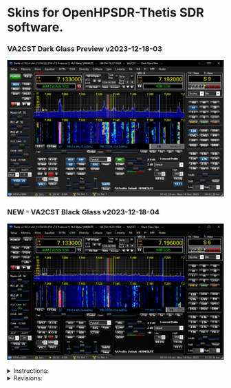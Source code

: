 # Skins for OpenHPSDR-Thetis SDR software.
 
 ### VA2CST Dark Glass Preview v2023-12-18-03

 ![](/VA2CST%20Dark%20Glass/VA2CST%20Dark%20Glass.png)

 ### NEW - VA2CST Black Glass v2023-12-18-04

 ![](/VA2CST%20Black%20Glass/VA2CST%20Black%20Glass.png)

<details>

 <summary>Instructions:</summary>

 ## To download 
 Click the "Code" button and select "Download ZIP" from my [GitHub](https://github.com/Aleziss/OpenHPSDR-Thetis-Skins).

 You shall copy the `VA2CST Dark Glass` and `VA2CST Black Glass` folders to your Thetis skins folder located at `C:\Users\YourName\AppData\Roaming\OpenHPSDR\Skins`.

 For PowerSDR, copy the `VA2CST Dark Glass` and `VA2CST Black Glass` folders to your PowerSDR folder located at `C:\Users\YourName\AppData\Roaming\FlexRadio Systems\PowerSDR\Skins` but there are visual issues as some of the graphics have changed in size and positions with the most recent version of Thetis. Read the revision history, there are files that might be used in the folder to match older version of PowerSDR.

 ## VA2CST Dark Glass - Skin description
 This skin uses high resolution quality graphics with colored glass style buttons. With a dark grey tone background and deep black fade spectral area color, hopefully it will suit for dark viewing environments.
 
 ## VA2CST Black Glass - Skin description
 This skin uses high resolution quality graphics with black glass style buttons and black buttons depressed effect. With an almost fully blacken background (050505) and deep black fade spectral area color, hopefully it will suit for blacken viewing environments.
 
 ## VA2CST Dark & Black Glass Skins are tested with
 [Thetis v2.10.3.4-HL2 by MI0BOT](https://github.com/mi0bot).

  ## Notes
 I have not tested the VA2CST Dark & Black Skins with other software like PowerSDR besides the version described previously. The skins are provided as-is without any warranty that there will be no visual defects or create instability on any of the OpenHPSDR family softwares.
 
 There are known graphical issues in "Collapse" Mode where some of the graphics go out of their visual aspect positions as some graphics are stretched within Thetis software.

 You can adjust the appearance to your liking. Note that you should not change the background color as buttons won't look as good since there does not seem to be support for transparancy as of this moment.

 
</details>

<details>
  <summary>Revisions:</summary>

 ## 2024-01-07-00.
 * Updates to this file, removed pre-release description in 2023-12-22-00

 ## 2023-12-22-00.
 * VA2CST - Happy Holydays to everyone !
 * VA2CST Dark & Black Glass - The current files in both folders are **still for use with Thetis v2.10.3.4.**
 * VA2CST Dark & Black Glass - Added and modified 3 panels to fit Thetis v2.10.3.5.
 	* Visual aspect of graphics positioning has been adjusted and centered properly.
  	* Once Thetis v2.10.3.5 final release will be available, file names will be updated to match the most recent version of Thetis.
   		* Previous file names will still be in both folders with the addition this current version e.g. `panelVFO-v2.10.3.4.png` 
	* If you wish to use Thetis v2.10.3.5, rename the following files in both folders by:
  		* `panelOptions-v2.10.3.5.png` to `panelOptions.png`
		* `panelSoundControls-v2.10.3.5.png` to `panelSoundControls.png`
		* `panelVFO-v2.10.3.5.png` to `panelVFO.png`
 * VA2CST Dark & Black Glass - Enjoy the upgraded skins with Thetis v2.10.3.5 ! 

 ## 2023-12-18-04.
 * VA2CST Black Glass - Initial commit to the skin folder.
 * VA2CST Black Glass - Added xPA buttons to the option panel.
	* If you are in need to use the xPA buttons, rename `panelOptions.full.png` to `panelOptions.png`. This add space to the panel so the buttons won't overlap the previous smaller panel.
 * VA2CST Black Glass - Update preview picture to reflect new xPA buttons and larger option panel.
 * Modified this file to reflect updates.

 ## 2023-12-18-03.
 * VA2CST Dark Glass - Added xPA buttons to the option panel.
	* If you are in need to use the xPA buttons, rename `panelOptions.full.png` to `panelOptions.png`. This add space to the panel so the buttons won't overlap the previous smaller panel.
 * VA2CST Dark Glass - Update preview picture to reflect new xPA buttons and larger option panel.
 * Modified this file to reflect updates.
 
 ## 2023-12-18-02.
 * Reorder some of the previous modifications.

 ## 2023-12-18-01.
 * Corrections in the previous modifications.

 ## 2023-12-18-00.
 * Modified description details in this file for future new skins.
  
 ## 2023-12-07-04.
 * Update visual aspect of this file with separators for each updates.
 * Added separators to the instruction section.
 * Simplified some of the update description.
 
 ## 2023-12-07-03.
 * Reorder text in this file to show Preview Picture at the top and documentation below with pull down menues.

 ## 2023-12-07-02.
 * VA2CST Dark Glass - Upgraded Preview picture to reflect Thetis v2.10.3.4.

 ## 2023-12-07-01. 
 * VA2CST Dark Glass - Modified new Sub RX buttons as they have change size in Thetis v2.10.3.x. The previous Multi RX larger buttons are named `chkEnableMultiRX-0/1-v2.10.0.png` and still in the folder.
 	* Rename `chkEnableMultiRX-0/1-v2.10.0.png` to `chkEnableMultiRX-0/1.png` to get the larger Multi RX buttons version for Thetis v2.10.0.0. 
	
 ## 2023-12-07-00.
 * VA2CST Dark Glass - Multiple upgrade and adjustments to Thetis v2.10.3.4.
 * VA2CST Dark Glass - Upgraded panels resolution.
 * VA2CST Dark Glass - Modified VFO panel to be better adjusted around the VFO group of buttons. The previous VFO Panel is renamed `panelVFO-v2.10.0.png` and still in the folder.
	* Rename `panelVFO-v2.10.0.png` to `panelVFO.png` in case you would like to keep the previous version of Thetis 2.10.0.0.
 * VA2CST Dark Glass - Upgraded resolution of RIT and XIT buttons along with their Reset buttons.
 * VA2CST Dark Glass - There is a Panel Option named `panelOptions.full.png` that can be set for the full height of the Panel.
 	* Rename `panelOptions.full.png` to `panelOptions.png`. This add space to the panel so two other buttons could be added.

 ## 2023-12-05-01.
 * Correction of software names in this file.
 
 ## 2023-12-05-00.
 * VA2CST Dark Glass - Modified the preview screen picture to include tune slider. 

 ## 2023-12-04-01.
 * VA2CST Dark Glass - Added Tune slider bar and button cap that were missing.
  
 ## 2023-12-04-00.
 * Initial commit.

</details>
